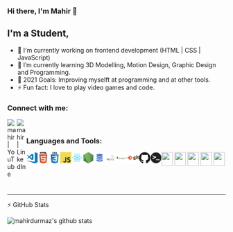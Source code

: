 ### Hi there, I'm Mahir 👋

## I'm a Student,

- 🔭 I'm currently working on frontend development (HTML | CSS | JavaScript)
- 🌱 I’m currently learning 3D Modelling, Motion Design, Graphic Design and Programming.
- 🥅 2021 Goals: Improving myselft at programming and at other tools.
- ⚡ Fun fact: I love to play video games and code.

### Connect with me:

[<img align="left" alt="mahir | YouTube" width="22px" src="https://cdn.jsdelivr.net/npm/simple-icons@v3/icons/youtube.svg" />][youtube]
[<img align="left" alt="mahir | LinkedIn" width="22px" src="https://cdn.jsdelivr.net/npm/simple-icons@v3/icons/linkedin.svg" />][linkedin]

<br />

### Languages and Tools:

[<img align="left" alt="Visual Studio Code" width="26px" src="https://raw.githubusercontent.com/github/explore/80688e429a7d4ef2fca1e82350fe8e3517d3494d/topics/visual-studio-code/visual-studio-code.png" />][webdevplaylist]
[<img align="left" alt="HTML5" width="26px" src="https://raw.githubusercontent.com/github/explore/80688e429a7d4ef2fca1e82350fe8e3517d3494d/topics/html/html.png" />][webdevplaylist]
[<img align="left" alt="CSS3" width="26px" src="https://raw.githubusercontent.com/github/explore/80688e429a7d4ef2fca1e82350fe8e3517d3494d/topics/css/css.png" />][cssplaylist]
[<img align="left" alt="JavaScript" width="26px" src="https://raw.githubusercontent.com/github/explore/80688e429a7d4ef2fca1e82350fe8e3517d3494d/topics/javascript/javascript.png" />][jsplaylist]
[<img align="left" alt="React" width="26px" src="https://raw.githubusercontent.com/github/explore/80688e429a7d4ef2fca1e82350fe8e3517d3494d/topics/react/react.png" />][reactplaylist]
[<img align="left" alt="Node.js" width="26px" src="https://raw.githubusercontent.com/github/explore/80688e429a7d4ef2fca1e82350fe8e3517d3494d/topics/nodejs/nodejs.png" />][webdevplaylist]
[<img align="left" alt="SQL" width="26px" src="https://raw.githubusercontent.com/github/explore/80688e429a7d4ef2fca1e82350fe8e3517d3494d/topics/sql/sql.png" />][webdevplaylist]
[<img align="left" alt="MySQL" width="26px" src="https://raw.githubusercontent.com/github/explore/80688e429a7d4ef2fca1e82350fe8e3517d3494d/topics/mysql/mysql.png" />][webdevplaylist]
[<img align="left" alt="MongoDB" width="26px" src="https://raw.githubusercontent.com/github/explore/80688e429a7d4ef2fca1e82350fe8e3517d3494d/topics/mongodb/mongodb.png" />][webdevplaylist]
[<img align="left" alt="Git" width="26px" src="https://raw.githubusercontent.com/github/explore/80688e429a7d4ef2fca1e82350fe8e3517d3494d/topics/git/git.png" />][webdevplaylist]
[<img align="left" alt="GitHub" width="26px" src="https://raw.githubusercontent.com/github/explore/78df643247d429f6cc873026c0622819ad797942/topics/github/github.png" />][webdevplaylist]
[<img align="left" alt="Terminal" width="26px" src="https://raw.githubusercontent.com/github/explore/80688e429a7d4ef2fca1e82350fe8e3517d3494d/topics/terminal/terminal.png" />][webdevplaylist]
<img height="32" width="26" src="https://cdn.jsdelivr.net/npm/simple-icons@v5/icons/adobepremierepro.svg" />
<img height="32" width="26" src="https://cdn.jsdelivr.net/npm/simple-icons@v5/icons/adobephotoshop.svg" />
<img height="32" width="26" src="https://cdn.jsdelivr.net/npm/simple-icons@v5/icons/adobeillustrator.svg" />
<img height="32" width="26" src="https://cdn.jsdelivr.net/npm/simple-icons@v5/icons/adobeaftereffects.svg" />
<img height="32" width="26" src="https://cdn.jsdelivr.net/npm/simple-icons@v5/icons/blender.svg" />

<br />
<br />

---

:zap: GitHub Stats

<img align="left" alt="mahirdurmaz's github stats" src="https://github-readme-stats.vercel.app/api?username=mahirdurmaz&show_icons=true&hide_border=true&theme=tokyonight"/>

[youtube]: https://www.youtube.com/channel/UC8NAkmd4NxDxNQO41ZK84Fw
[linkedin]: https://www.linkedin.com/in/mahir-durmaz-298588182/
[webdevplaylist]: #
[jsplaylist]: #
[cssplaylist]: #
[reactplaylist]: #
